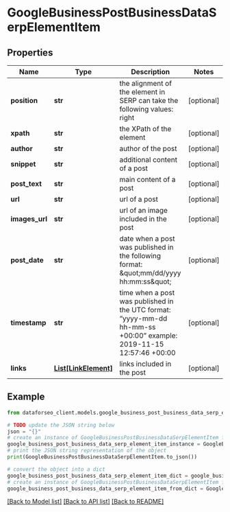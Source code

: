 # GoogleBusinessPostBusinessDataSerpElementItem


## Properties

Name | Type | Description | Notes
------------ | ------------- | ------------- | -------------
**position** | **str** | the alignment of the element in SERP can take the following values: right | [optional] 
**xpath** | **str** | the XPath of the element | [optional] 
**author** | **str** | author of the post | [optional] 
**snippet** | **str** | additional content of a post | [optional] 
**post_text** | **str** | main content of a post | [optional] 
**url** | **str** | url of a post | [optional] 
**images_url** | **str** | url of an image included in the post | [optional] 
**post_date** | **str** | date when a post was published in the following format: \&quot;mm/dd/yyyy hh:mm:ss\&quot; | [optional] 
**timestamp** | **str** | time when a post was published in the UTC format: “yyyy-mm-dd hh-mm-ss +00:00” example: 2019-11-15 12:57:46 +00:00 | [optional] 
**links** | [**List[LinkElement]**](LinkElement.md) | links included in the post | [optional] 

## Example

```python
from dataforseo_client.models.google_business_post_business_data_serp_element_item import GoogleBusinessPostBusinessDataSerpElementItem

# TODO update the JSON string below
json = "{}"
# create an instance of GoogleBusinessPostBusinessDataSerpElementItem from a JSON string
google_business_post_business_data_serp_element_item_instance = GoogleBusinessPostBusinessDataSerpElementItem.from_json(json)
# print the JSON string representation of the object
print(GoogleBusinessPostBusinessDataSerpElementItem.to_json())

# convert the object into a dict
google_business_post_business_data_serp_element_item_dict = google_business_post_business_data_serp_element_item_instance.to_dict()
# create an instance of GoogleBusinessPostBusinessDataSerpElementItem from a dict
google_business_post_business_data_serp_element_item_from_dict = GoogleBusinessPostBusinessDataSerpElementItem.from_dict(google_business_post_business_data_serp_element_item_dict)
```
[[Back to Model list]](../README.md#documentation-for-models) [[Back to API list]](../README.md#documentation-for-api-endpoints) [[Back to README]](../README.md)


